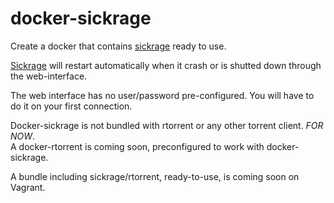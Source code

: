 docker-sickrage
===============

Create a docker that contains [sickrage][1] ready to use.  


[Sickrage][1] will restart automatically when it crash or is shutted down through the web-interface.  


The web interface has no user/password pre-configured. You will have to do it on your first connection.  


Docker-sickrage is not bundled with rtorrent or any other torrent client. *FOR NOW*.  
A docker-rtorrent is coming soon, preconfigured to work with docker-sickrage.  

A bundle including sickrage/rtorrent, ready-to-use, is coming soon on Vagrant.

[1]:  https://github.com/echel0n/SickRage
